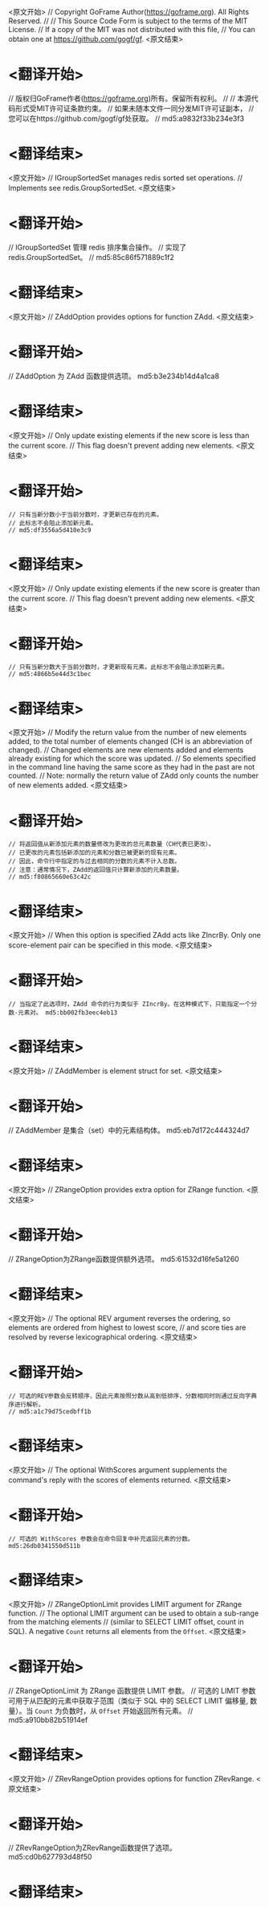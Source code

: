 
<原文开始>
// Copyright GoFrame Author(https://goframe.org). All Rights Reserved.
//
// This Source Code Form is subject to the terms of the MIT License.
// If a copy of the MIT was not distributed with this file,
// You can obtain one at https://github.com/gogf/gf.
<原文结束>

# <翻译开始>
// 版权归GoFrame作者(https://goframe.org)所有。保留所有权利。
//
// 本源代码形式受MIT许可证条款约束。
// 如果未随本文件一同分发MIT许可证副本，
// 您可以在https://github.com/gogf/gf处获取。
// md5:a9832f33b234e3f3
# <翻译结束>


<原文开始>
// IGroupSortedSet manages redis sorted set operations.
// Implements see redis.GroupSortedSet.
<原文结束>

# <翻译开始>
// IGroupSortedSet 管理 redis 排序集合操作。
// 实现了 redis.GroupSortedSet。
// md5:85c86f571889c1f2
# <翻译结束>


<原文开始>
// ZAddOption provides options for function ZAdd.
<原文结束>

# <翻译开始>
// ZAddOption 为 ZAdd 函数提供选项。 md5:b3e234b14d4a1ca8
# <翻译结束>


<原文开始>
	// Only update existing elements if the new score is less than the current score.
	// This flag doesn't prevent adding new elements.
<原文结束>

# <翻译开始>
	// 只有当新分数小于当前分数时，才更新已存在的元素。
	// 此标志不会阻止添加新元素。
	// md5:df3556a5d410e3c9
# <翻译结束>


<原文开始>
	// Only update existing elements if the new score is greater than the current score.
	// This flag doesn't prevent adding new elements.
<原文结束>

# <翻译开始>
	// 只有当新分数大于当前分数时，才更新现有元素。此标志不会阻止添加新元素。
	// md5:4866b5e44d3c1bec
# <翻译结束>


<原文开始>
	// Modify the return value from the number of new elements added, to the total number of elements changed (CH is an abbreviation of changed).
	// Changed elements are new elements added and elements already existing for which the score was updated.
	// So elements specified in the command line having the same score as they had in the past are not counted.
	// Note: normally the return value of ZAdd only counts the number of new elements added.
<原文结束>

# <翻译开始>
	// 将返回值从新添加元素的数量修改为更改的总元素数量（CH代表已更改）。 
	// 已更改的元素包括新添加的元素和分数已被更新的现有元素。 
	// 因此，命令行中指定的与过去相同的分数的元素不计入总数。 
	// 注意：通常情况下，ZAdd的返回值只计算新添加的元素数量。
	// md5:f80865660e63c42c
# <翻译结束>


<原文开始>
// When this option is specified ZAdd acts like ZIncrBy. Only one score-element pair can be specified in this mode.
<原文结束>

# <翻译开始>
	// 当指定了此选项时，ZAdd 命令的行为类似于 ZIncrBy。在这种模式下，只能指定一个分数-元素对。 md5:bb002fb3eec4eb13
# <翻译结束>


<原文开始>
// ZAddMember is element struct for set.
<原文结束>

# <翻译开始>
// ZAddMember 是集合（set）中的元素结构体。 md5:eb7d172c444324d7
# <翻译结束>


<原文开始>
// ZRangeOption provides extra option for ZRange function.
<原文结束>

# <翻译开始>
// ZRangeOption为ZRange函数提供额外选项。 md5:61532d16fe5a1260
# <翻译结束>


<原文开始>
	// The optional REV argument reverses the ordering, so elements are ordered from highest to lowest score,
	// and score ties are resolved by reverse lexicographical ordering.
<原文结束>

# <翻译开始>
	// 可选的REV参数会反转顺序，因此元素按照分数从高到低排序，分数相同时则通过反向字典序进行解析。
	// md5:a1c79d75cedbff1b
# <翻译结束>


<原文开始>
// The optional WithScores argument supplements the command's reply with the scores of elements returned.
<原文结束>

# <翻译开始>
	// 可选的 WithScores 参数会在命令回复中补充返回元素的分数。 md5:26db0341550d511b
# <翻译结束>


<原文开始>
// ZRangeOptionLimit provides LIMIT argument for ZRange function.
// The optional LIMIT argument can be used to obtain a sub-range from the matching elements
// (similar to SELECT LIMIT offset, count in SQL). A negative `Count` returns all elements from the `Offset`.
<原文结束>

# <翻译开始>
// ZRangeOptionLimit 为 ZRange 函数提供 LIMIT 参数。
// 可选的 LIMIT 参数可用于从匹配的元素中获取子范围（类似于 SQL 中的 SELECT LIMIT 偏移量, 数量）。当 `Count` 为负数时，从 `Offset` 开始返回所有元素。
// md5:a910bb82b51914ef
# <翻译结束>


<原文开始>
// ZRevRangeOption provides options for function ZRevRange.
<原文结束>

# <翻译开始>
// ZRevRangeOption为ZRevRange函数提供了选项。 md5:cd0b627793d48f50
# <翻译结束>

